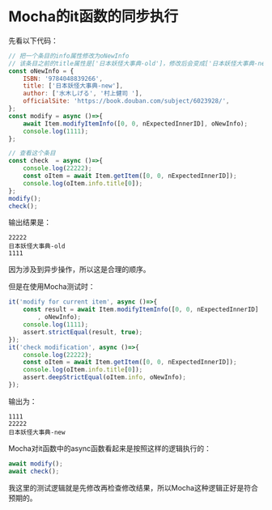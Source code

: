 # Mocha的it函数的同步执行

先看以下代码：
```js
// 把一个条目的info属性修改为oNewInfo
// 该条目之前的title属性是['日本妖怪大事典-old']，修改后会变成['日本妖怪大事典-new']
const oNewInfo = {
    ISBN: '9784048839266',
    title: ['日本妖怪大事典-new'],
    author: ['水木しげる', '村上健司 '],
    officialSite: 'https://book.douban.com/subject/6023928/',
};
const modify = async ()=>{
    await Item.modifyItemInfo([0, 0, nExpectedInnerID], oNewInfo);
    console.log(1111);
};

// 查看这个条目
const check  = async ()=>{
    console.log(22222);
    const oItem = await Item.getItem([0, 0, nExpectedInnerID]);
    console.log(oItem.info.title[0]);
};
modify();
check();
```

输出结果是：
```shell
22222
日本妖怪大事典-old
1111
```

因为涉及到异步操作，所以这是合理的顺序。  

但是在使用Mocha测试时：
```js
it('modify for current item', async ()=>{
    const result = await Item.modifyItemInfo([0, 0, nExpectedInnerID]
        , oNewInfo);
    console.log(1111);
    assert.strictEqual(result, true);
});
it('check modification', async ()=>{
    console.log(22222);
    const oItem = await Item.getItem([0, 0, nExpectedInnerID]);
    console.log(oItem.info.title[0]);
    assert.deepStrictEqual(oItem.info, oNewInfo);
});
```

输出为：
```shell
1111
22222
日本妖怪大事典-new
```

Mocha对it函数中的async函数看起来是按照这样的逻辑执行的：
```js
await modify();
await check();
```

我这里的测试逻辑就是先修改再检查修改结果，所以Mocha这种逻辑正好是符合预期的。
